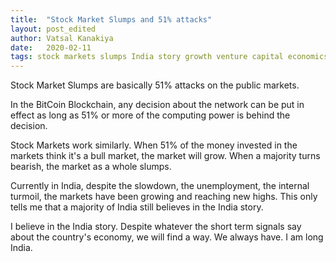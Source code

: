 ```yaml
---
title:  "Stock Market Slumps and 51% attacks"
layout: post_edited
author: Vatsal Kanakiya
date:   2020-02-11
tags: stock markets slumps India story growth venture capital economics 3-minute-thoughts
---
```

<!--date:   2018-06-03 09:06:04 +0530-->
Stock Market Slumps are basically 51% attacks on the public markets. 

In the BitCoin Blockchain, any decision about the network can be put in effect as long as 51% or more of the computing power is behind the decision. 

Stock Markets work similarly. When 51% of the money invested in the markets think it's a bull market, the market will grow. When a majority turns bearish, the market as a whole slumps.

Currently in India, despite the slowdown, the unemployment, the internal turmoil, the markets have been growing and reaching new highs. This only tells me that a majority of India still believes in the India story.

I believe in the India story. Despite whatever the short term signals say about the country's economy, we will find a way. We always have. I am long India.

